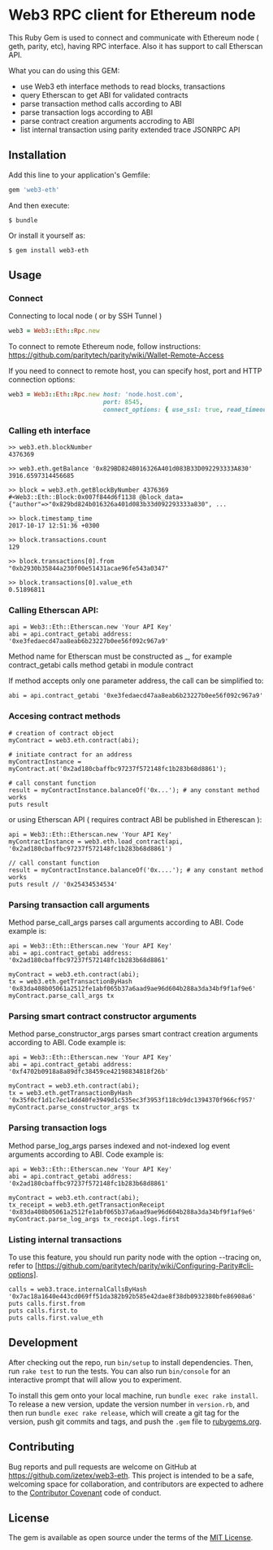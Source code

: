 # Web3 RPC client for Ethereum node

This Ruby Gem is used to connect and communicate with Ethereum node ( geth, parity, etc),
having RPC interface. Also it has support to call Etherscan API.

What you can do using this GEM:

  - use Web3 eth interface methods to read blocks, transactions 
  - query Etherscan to get ABI for validated contracts
  - parse transaction method calls according to ABI
  - parse transaction logs according to ABI
  - parse contract creation arguments accroding to ABI
  - list internal transaction using parity extended trace JSONRPC API


## Installation

Add this line to your application's Gemfile:

```ruby
gem 'web3-eth'
```

And then execute:

    $ bundle

Or install it yourself as:

    $ gem install web3-eth

## Usage

### Connect

Connecting to local node ( or by SSH Tunnel )

```ruby
web3 = Web3::Eth::Rpc.new
```

To connect to remote Ethereum node, follow instructions: https://github.com/paritytech/parity/wiki/Wallet-Remote-Access

If you need to connect to remote host, you can specify host, port and HTTP connection options:

```ruby
web3 = Web3::Eth::Rpc.new host: 'node.host.com', 
                          port: 8545,  
                          connect_options: { use_ssl: true, read_timeout: 120 } 
```

### Calling eth interface

```
>> web3.eth.blockNumber
4376369

>> web3.eth.getBalance '0x829BD824B016326A401d083B33D092293333A830'
3916.6597314456685

>> block = web3.eth.getBlockByNumber 4376369
#<Web3::Eth::Block:0x007f844d6f1138 @block_data={"author"=>"0x829bd824b016326a401d083b33d092293333a830", ...

>> block.timestamp_time
2017-10-17 12:51:36 +0300

>> block.transactions.count
129

>> block.transactions[0].from
"0xb2930b35844a230f00e51431acae96fe543a0347"

>> block.transactions[0].value_eth
0.51896811

```


### Calling Etherscan API:

```
api = Web3::Eth::Etherscan.new 'Your API Key'
abi = api.contract_getabi address: '0xe3fedaecd47aa8eab6b23227b0ee56f092c967a9'
```

Method name for Etherscan must be constructed as <module>_<action>, for example contract_getabi 
calls method getabi in module contract

If method accepts only one parameter address, the call can be simplified to:

```
abi = api.contract_getabi '0xe3fedaecd47aa8eab6b23227b0ee56f092c967a9'
```

### Accesing contract methods

```
# creation of contract object
myContract = web3.eth.contract(abi);

# initiate contract for an address
myContractInstance = myContract.at('0x2ad180cbaffbc97237f572148fc1b283b68d8861');

# call constant function
result = myContractInstance.balanceOf('0x...'); # any constant method works
puts result 
```

or using Etherscan API ( requires contract ABI be published in Etherescan ):

```
api = Web3::Eth::Etherscan.new 'Your API Key'
myContractInstance = web3.eth.load_contract(api, '0x2ad180cbaffbc97237f572148fc1b283b68d8861')

// call constant function
result = myContractInstance.balanceOf('0x....'); # any constant method works
puts result // '0x25434534534'
```


### Parsing transaction call arguments

Method parse_call_args parses call arguments according to ABI.
Code example is:

```
api = Web3::Eth::Etherscan.new 'Your API Key'
abi = api.contract_getabi address: '0x2ad180cbaffbc97237f572148fc1b283b68d8861'

myContract = web3.eth.contract(abi);
tx = web3.eth.getTransactionByHash '0x83da408b05061a2512fe1abf065b37a6aad9ae96d604b288a3da34bf9f1af9e6'
myContract.parse_call_args tx
```

### Parsing smart contract constructor arguments

Method parse_constructor_args parses smart contract creation arguments according to ABI.
Code example is:

```
api = Web3::Eth::Etherscan.new 'Your API Key'
abi = api.contract_getabi address: '0xf4702b0918a8a89dfc38459ce42198834818f26b'

myContract = web3.eth.contract(abi);
tx = web3.eth.getTransactionByHash '0x35f0cf1d1c7ec14dd40fe3949d1c535ec3f3953f118cb9dc1394370f966cf957'
myContract.parse_constructor_args tx
```

### Parsing transaction logs

Method parse_log_args parses indexed and not-indexed log event arguments according to ABI.
Code example is:

```
api = Web3::Eth::Etherscan.new 'Your API Key'
abi = api.contract_getabi address: '0x2ad180cbaffbc97237f572148fc1b283b68d8861'

myContract = web3.eth.contract(abi);
tx_receipt = web3.eth.getTransactionReceipt '0x83da408b05061a2512fe1abf065b37a6aad9ae96d604b288a3da34bf9f1af9e6'
myContract.parse_log_args tx_receipt.logs.first
```

### Listing internal transactions

To use this feature, you should run parity node with the option 
--tracing on, refer to [https://github.com/paritytech/parity/wiki/Configuring-Parity#cli-options].

```
calls = web3.trace.internalCallsByHash '0x7ac18a1640e443cd069ff51da382b92b585e42dae8f38db0932380bfe86908a6'
puts calls.first.from
puts calls.first.to
puts calls.first.value_eth
```



## Development

After checking out the repo, run `bin/setup` to install dependencies. Then, run `rake test` to run the tests. You can also run `bin/console` for an interactive prompt that will allow you to experiment.

To install this gem onto your local machine, run `bundle exec rake install`. To release a new version, update the version number in `version.rb`, and then run `bundle exec rake release`, which will create a git tag for the version, push git commits and tags, and push the `.gem` file to [rubygems.org](https://rubygems.org).

## Contributing

Bug reports and pull requests are welcome on GitHub at https://github.com/izetex/web3-eth. This project is intended to be a safe, welcoming space for collaboration, and contributors are expected to adhere to the [Contributor Covenant](http://contributor-covenant.org) code of conduct.


## License

The gem is available as open source under the terms of the [MIT License](http://opensource.org/licenses/MIT).

